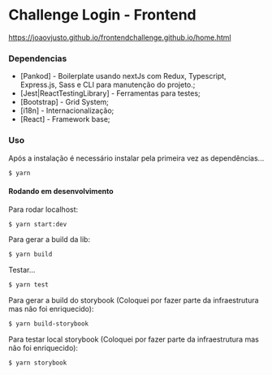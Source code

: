 
# Challenge Login - Frontend

https://joaovjusto.github.io/frontendchallenge.github.io/home.html

### Dependencias

* [Pankod] - Boilerplate usando nextJs com Redux, Typescript, Express.js, Sass e CLI para manutenção do projeto.;
* [Jest|ReactTestingLibrary] - Ferramentas para testes;
* [Bootstrap] - Grid System;
* [i18n] - Internacionalização;
* [React] - Framework base;

### Uso

Após a instalação é necessário instalar pela primeira vez as dependências...
```sh
$ yarn
```

#### Rodando em desenvolvimento
Para rodar localhost:
```sh
$ yarn start:dev
```
Para gerar a build da lib:
```sh
$ yarn build
```

Testar...
```sh
$ yarn test
```

Para gerar a build do storybook (Coloquei por fazer parte da infraestrutura mas não foi enriquecido):
```sh
$ yarn build-storybook
```

Para testar local storybook (Coloquei por fazer parte da infraestrutura mas não foi enriquecido):
```sh
$ yarn storybook
```
